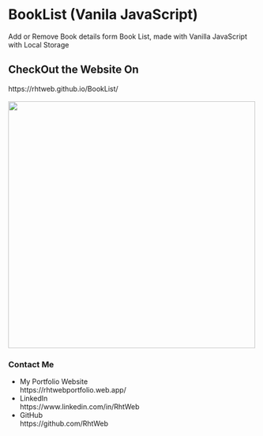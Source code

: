 # BookList (Vanila JavaScript)
Add or Remove Book details form Book List, made with Vanilla JavaScript with Local Storage

<h2>CheckOut the Website On</h2>
https://rhtweb.github.io/BookList/
<!---
![BookList](https://user-images.githubusercontent.com/55020650/111141246-56f81c00-85a9-11eb-9844-4132d3a784f2.jpg)
 --->
 <!---
replace ![ image](https://user-images.githubusercontent.com/55020650/111141246-56f81c00-85a9-11eb-9844-4132d3a784f2.jpg) with <img src="https://user-images.githubusercontent.com/55020650/111141246-56f81c00-85a9-11eb-9844-4132d3a784f2.jpg" width="100" height="100">
--->
<br />
<br />
<img src="https://user-images.githubusercontent.com/55020650/111141246-56f81c00-85a9-11eb-9844-4132d3a784f2.jpg" width="500" height="500">


<h3>Contact Me</h3>
<ul>
  <li>
    My Portfolio Website <br /> https://rhtwebportfolio.web.app/
  </li>
  <li>
    LinkedIn <br />  https://www.linkedin.com/in/RhtWeb
  </li>
  <li>
    GitHub  <br />    https://github.com/RhtWeb
  </li>
  </ul>
